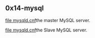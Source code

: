 ## 0x14-mysql

 [file mysqld.cnf](https://github.com/OthmanSALAHI/alx-system_engineering-devops/blob/master/0x14-mysql/4-mysql_configuration_primary)the master MySQL server.

 [file mysqld.cnf](https://github.com/OthmanSALAHI/alx-system_engineering-devops/blob/master/0x14-mysql/4-mysql_configuration_replica)the Slave MySQL server.

